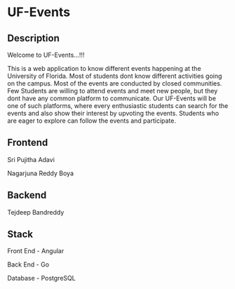 
# UF-Events




##  Description
Welcome to UF-Events...!!!

This is a web application to know different events happening at the University of Florida. Most of students dont know different activities going on the campus. Most of the events are conducted by closed communities. Few Students are willing to attend events and  meet new people, but they dont have any common platform to communicate. Our UF-Events will be one of such platforms, where every enthusiastic students can search for the events and also show their interest by upvoting the events. Students who are eager to explore can follow the events and participate.


## Frontend
Sri Pujitha Adavi

Nagarjuna Reddy Boya

## Backend
Tejdeep Bandreddy
## Stack
Front End - Angular

Back End - Go

Database - PostgreSQL
